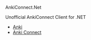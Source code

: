 AnkiConnect.Net

Unofficial AnkiConnect Client for .NET

* [Anki](https://github.com/ankitects/anki)
* [Anki Connect](https://github.com/FooSoft/anki-connect)
